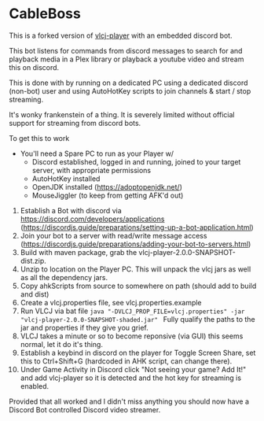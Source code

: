 CableBoss
===========

This is a forked version of [vlcj-player](https://github.com/caprica/vlcj-player) with an embedded discord bot.

This bot listens for commands from discord messages to search for and playback 
media in a Plex library or playback a youtube video and stream this on discord.

This is done with by running on a dedicated PC using a dedicated discord (non-bot) user and using AutoHotKey scripts to 
join channels & start / stop streaming.

It's wonky frankenstein of a thing.  It is severely limited without official support for streaming from discord bots.

To get this to work

- You'll need a Spare PC to run as your Player w/
    - Discord established, logged in and running, joined to your target server, with appropriate permissions
    - AutoHotKey installed
    - OpenJDK installed (https://adoptopenjdk.net/)
    - MouseJiggler (to keep from getting AFK'd out)

1. Establish a Bot with discord via https://discord.com/developers/applications (https://discordjs.guide/preparations/setting-up-a-bot-application.html)
2. Join your bot to a server with read/write message access (https://discordjs.guide/preparations/adding-your-bot-to-servers.html)
3. Build with maven package, grab the vlcj-player-2.0.0-SNAPSHOT-dist.zip.
4. Unzip to location on the Player PC. This will unpack the vlcj jars as well as all the dependency jars. 
5. Copy ahkScripts from source to somewhere on path (should add to build and dist)
6. Create a vlcj.properties file, see vlcj.properties.example
7.  Run VLCJ via bat file ```java "-DVLCJ_PROP_FILE=vlcj.properties" -jar "vlcj-player-2.0.0-SNAPSHOT-shaded.jar" ```
     Fully qualify the paths to the jar and properties if they give you grief.
8. VLCJ takes a minute or so to become reponsive (via GUI) this seems normal, let it do it's thing.
9. Establish a keybind in discord on the player for Toggle Screen Share, set this to Ctrl+Shift+G (hardcoded in AHK
    script, can change there).
10. Under Game Activity in Discord click "Not seeing your game? Add It!" and add vlcj-player so it is detected and the
    hot key for streaming is enabled.

Provided that all worked and I didn't miss anything you should now have a Discord Bot controlled Discord video streamer. 